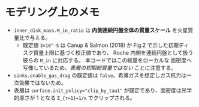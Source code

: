 # モデリング上のメモ

- `inner_disk_mass.M_in_ratio` は **内側連続円盤全体の質量スケール** を火星質量比で与える。
  - 既定値 `3×10^-5` は Canup & Salmon (2018) が Fig.2 で示した初期ディスク質量上限に基づく校正値であり、
    Roche 内側を連続円盤として扱う彼らの ``M_in`` に対応する。 本コードではこの総量をローカルな
    面密度へ写像しているため、*表層の初期総質量ではない* ことに注意する。
- `sinks.enable_gas_drag` の既定値は `false`。希薄ガスを想定しガス抗力は一次効果ではないため。
- 表層は `surface.init_policy="clip_by_tau1"` が既定であり、面密度は光学的厚さが 1 となる
  `Σ_{τ=1}=1/κ` でクリップされる。
